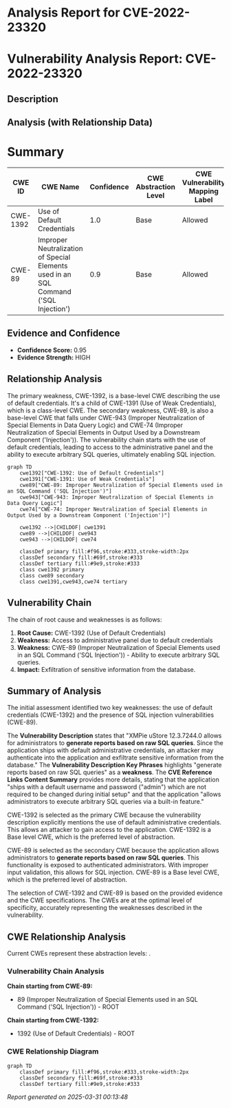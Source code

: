 # Analysis Report for CVE-2022-23320

# Vulnerability Analysis Report: CVE-2022-23320

## Description



## Analysis (with Relationship Data)

# Summary
| CWE ID | CWE Name | Confidence | CWE Abstraction Level | CWE Vulnerability Mapping Label | CWE-Vulnerability Mapping Notes |
|---|---|---|---|---|---|
| CWE-1392 | Use of Default Credentials | 1.0 | Base | Allowed | Primary CWE |
| CWE-89 | Improper Neutralization of Special Elements used in an SQL Command ('SQL Injection') | 0.9 | Base | Allowed | Secondary Candidate |

## Evidence and Confidence

*   **Confidence Score:** 0.95
*   **Evidence Strength:** HIGH

## Relationship Analysis
The primary weakness, CWE-1392, is a base-level CWE describing the use of default credentials. It's a child of CWE-1391 (Use of Weak Credentials), which is a class-level CWE. The secondary weakness, CWE-89, is also a base-level CWE that falls under CWE-943 (Improper Neutralization of Special Elements in Data Query Logic) and CWE-74 (Improper Neutralization of Special Elements in Output Used by a Downstream Component ('Injection')). The vulnerability chain starts with the use of default credentials, leading to access to the administrative panel and the ability to execute arbitrary SQL queries, ultimately enabling SQL injection.

```mermaid
graph TD
    cwe1392["CWE-1392: Use of Default Credentials"]
    cwe1391["CWE-1391: Use of Weak Credentials"]
    cwe89["CWE-89: Improper Neutralization of Special Elements used in an SQL Command ('SQL Injection')"]
    cwe943["CWE-943: Improper Neutralization of Special Elements in Data Query Logic"]
    cwe74["CWE-74: Improper Neutralization of Special Elements in Output Used by a Downstream Component ('Injection')"]
    
    cwe1392 -->|CHILDOF| cwe1391
    cwe89 -->|CHILDOF| cwe943
    cwe943 -->|CHILDOF| cwe74
    
    classDef primary fill:#f96,stroke:#333,stroke-width:2px
    classDef secondary fill:#69f,stroke:#333
    classDef tertiary fill:#9e9,stroke:#333
    class cwe1392 primary
    class cwe89 secondary
    class cwe1391,cwe943,cwe74 tertiary
```

## Vulnerability Chain
The chain of root cause and weaknesses is as follows:
1.  **Root Cause:** CWE-1392 (Use of Default Credentials)
2.  **Weakness:** Access to administrative panel due to default credentials
3.  **Weakness:** CWE-89 (Improper Neutralization of Special Elements used in an SQL Command ('SQL Injection')) - Ability to execute arbitrary SQL queries.
4.  **Impact:** Exfiltration of sensitive information from the database.

## Summary of Analysis
The initial assessment identified two key weaknesses: the use of default credentials (CWE-1392) and the presence of SQL injection vulnerabilities (CWE-89).

The **Vulnerability Description** states that "XMPie uStore 12.3.7244.0 allows for administrators to **generate reports based on raw SQL queries**. Since the application ships with default administrative credentials, an attacker may authenticate into the application and exfiltrate sensitive information from the database." The **Vulnerability Description Key Phrases** highlights "generate reports based on raw SQL queries" as a **weakness**. The **CVE Reference Links Content Summary** provides more details, stating that the application "ships with a default username and password ("admin") which are not required to be changed during initial setup" and that the application "allows administrators to execute arbitrary SQL queries via a built-in feature."

CWE-1392 is selected as the primary CWE because the vulnerability description explicitly mentions the use of default administrative credentials. This allows an attacker to gain access to the application. CWE-1392 is a Base level CWE, which is the preferred level of abstraction.

CWE-89 is selected as the secondary CWE because the application allows administrators to **generate reports based on raw SQL queries**. This functionality is exposed to authenticated administrators. With improper input validation, this allows for SQL injection. CWE-89 is a Base level CWE, which is the preferred level of abstraction.

The selection of CWE-1392 and CWE-89 is based on the provided evidence and the CWE specifications. The CWEs are at the optimal level of specificity, accurately representing the weaknesses described in the vulnerability.


## CWE Relationship Analysis

Current CWEs represent these abstraction levels: .


### Vulnerability Chain Analysis

**Chain starting from CWE-89:**
- 89 (Improper Neutralization of Special Elements used in an SQL Command ('SQL Injection')) - ROOT


**Chain starting from CWE-1392:**
- 1392 (Use of Default Credentials) - ROOT



### CWE Relationship Diagram

```mermaid
graph TD
    classDef primary fill:#f96,stroke:#333,stroke-width:2px
    classDef secondary fill:#69f,stroke:#333
    classDef tertiary fill:#9e9,stroke:#333
```



*Report generated on 2025-03-31 00:13:48*
